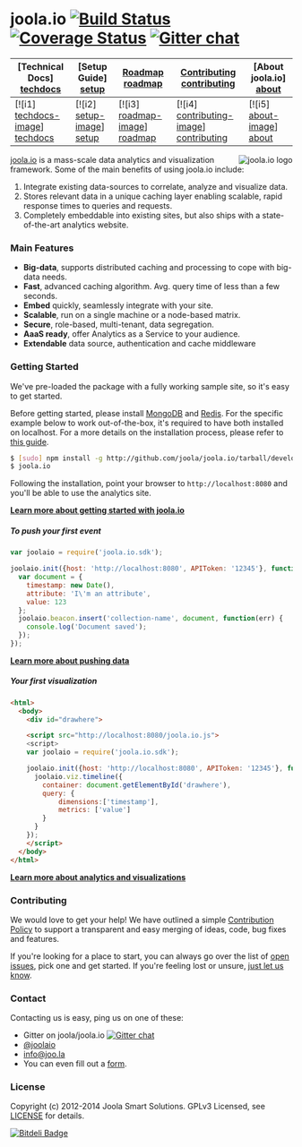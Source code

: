 # joola.io [![Build Status][3]][4] [![Coverage Status][1]][2] [![Gitter chat](https://badges.gitter.im/joola/joola.io.png)](https://gitter.im/joola/joola.io)

| **[Technical Docs] [techdocs]**     | **[Setup Guide] [setup]**     | **[Roadmap] [roadmap]**           | **[Contributing] [contributing]**           | **[About joola.io] [about]**     |
|-------------------------------------|-------------------------------|-----------------------------------|---------------------------------------------|-------------------------------------|
| [![i1] [techdocs-image]] [techdocs] | [![i2] [setup-image]] [setup] | [![i3] [roadmap-image]] [roadmap] | [![i4] [contributing-image]] [contributing] | [![i5] [about-image]] [about] |

<img src="http://i.imgur.com/Kx6l8s3.png" alt="joola.io logo" title="joola.io" align="right" />

[joola.io][22] is a mass-scale data analytics and visualization framework. Some of the main benefits of using joola.io include:

1. Integrate existing data-sources to correlate, analyze and visualize data.
2. Stores relevant data in a unique caching layer enabling scalable, rapid response times to queries and requests.
3. Completely embeddable into existing sites, but also ships with a state-of-the-art analytics website.

### Main Features

- **Big-data**, supports distributed caching and processing to cope with big-data needs.
- **Fast**, advanced caching algorithm. Avg. query time of less than a few seconds.
- **Embed** quickly, seamlessly integrate with your site.
- **Scalable**, run on a single machine or a node-based matrix.
- **Secure**, role-based, multi-tenant, data segregation.
- **AaaS ready**, offer Analytics as a Service to your audience.
- **Extendable** data source, authentication and cache middleware

### Getting Started
We've pre-loaded the package with a fully working sample site, so it's easy to get started.

Before getting started, please install [MongoDB](http://mongodb.org) and [Redis](http://redis.io). For the specific example below to work out-of-the-box, it's required to have both installed on localhost.
 For a more details on the installation process, please refer to [this guide](http://github.com/joola/joola.io/wiki/install-joola.io).

```bash
$ [sudo] npm install -g http://github.com/joola/joola.io/tarball/develop
$ joola.io
```

Following the installation, point your browser to `http://localhost:8080` and you'll be able to use the analytics site.

[**Learn more about getting started with joola.io**](http://github.com/joola/joola.io/wiki/technical-documentation)

##### To push your first event
```js
var joolaio = require('joola.io.sdk');

joolaio.init({host: 'http://localhost:8080', APIToken: '12345'}, function(err) {
  var document = {
    timestamp: new Date(),
    attribute: 'I\'m an attribute',
    value: 123
  };
  joolaio.beacon.insert('collection-name', document, function(err) { 
    console.log('Document saved');
  });
});
```

[**Learn more about pushing data**](http://github.com/joola/joola.io/wiki/pushing-data)

##### Your first visualization
```html
<html>
  <body>
    <div id="drawhere">

    <script src="http://localhost:8080/joola.io.js">
    <script>
    var joolaio = require('joola.io.sdk');

    joolaio.init({host: 'http://localhost:8080', APIToken: '12345'}, function(err) {
      joolaio.viz.timeline({
      	container: document.getElementById('drawhere'),
      	query: {
      		dimensions:['timestamp'],
      		metrics: ['value']
      	}
      }
    });
    </script>
  </body>
</html>
```

[**Learn more about analytics and visualizations**](http://github.com/joola/joola.io/wiki/analytics-and-visualizations)

### Contributing
We would love to get your help! We have outlined a simple [Contribution Policy][18] to support a transparent and easy merging
of ideas, code, bug fixes and features.

If you're looking for a place to start, you can always go over the list of [open issues][17], pick one and get started.
If you're feeling lost or unsure, [just let us know](#Contact).

### Contact
Contacting us is easy, ping us on one of these:

- Gitter on joola/joola.io [![Gitter chat](https://badges.gitter.im/joola/joola.io.png)](https://gitter.im/joola/joola.io)
- [@joolaio][19]
- [info@joo.la][20]
- You can even fill out a [form][21].

### License
Copyright (c) 2012-2014 Joola Smart Solutions. GPLv3 Licensed, see [LICENSE][24] for details.


[1]: https://coveralls.io/repos/joola/joola.io/badge.png?branch=develop
[2]: https://coveralls.io/r/joola/joola.io?branch=develop
[3]: https://travis-ci.org/joola/joola.io.png?branch=develop
[4]: https://travis-ci.org/joola/joola.io?branch=develop
[5]: https://david-dm.org/joola/joola.io.png
[6]: https://david-dm.org/joola/joola.io
[7]: https://david-dm.org/joola/joola.io/dev-status.png
[8]: https://david-dm.org/joola/joola.io#info=devDependencies
[9]: https://github.com/joola/joola.io.engine
[10]: https://github.com/joola/joola.io.analytics
[11]: https://github.com/joola/joola.io.sdk
[12]: https://github.com/joola/joola.io.config
[13]: https://github.com/joola/joola.io.logger
[14]: https://github.com/joola/joola.io
[15]: http://nodejs.org
[16]: http://serverfault.com/
[17]: http://https://joolatech.atlassian.net/browse/JARVIS
[18]: https://github.com/joola/joola.io/blob/master/CONTRIBUTING.md
[19]: http://twitter.com/joolaio
[20]: mailto://info@joo.la
[21]: http://joo.la/#contact
[22]: http://joola.io/
[23]: http://ci.joo.la
[24]: https://github.com/joola/joola.io/blob/master/LICENSE.md
[25]: https://joolatech.atlassian.net/wiki/display/JAD/Welcome
[26]: https://joolatech.atlassian.net/wiki/display/JAD/Getting+Started
[27]: https://joolatech.atlassian.net/wiki/display/JAD/Installing+joola.io
[28]: https://joolatech.atlassian.net/wiki/display/JAD/Developers
[29]: https://joolatech.atlassian.net/wiki/display/JAD/Developers/Coding+Guidelines

[architecture-doc]: https://github.com/joola/joola.io/wiki/Technical-architecture
[talk-to-us]: https://github.com/joola/joola.io/wiki/Talk-to-us

[about-image]: https://github.com/joola/joola.io/wiki/images/about.png
[techdocs-image]: https://github.com/joola/joola.io/wiki/images/techdocs.png
[setup-image]: https://github.com/joola/joola.io/wiki/images/setup.png
[roadmap-image]: https://github.com/joola/joola.io/wiki/images/roadmap.png
[contributing-image]: https://github.com/joola/joola.io/wiki/images/contributing.png

[about]: https://github.com/joola/joola.io/wiki/joola.io-overview
[techdocs]: https://github.com/joola/joola.io/wiki/Technical-documentation
[setup]: https://github.com/joola/joola.io/wiki/Setting-up-joola.io
[roadmap]: https://github.com/joola/joola.io/wiki/Product-roadmap
[contributing]: https://github.com/joola/joola.io/wiki/Contributing

[![Bitdeli Badge](https://d2weczhvl823v0.cloudfront.net/joola/joola.io/trend.png)](https://bitdeli.com/free "Bitdeli Badge")
